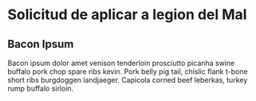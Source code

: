 # Solicitud de aplicar a legion del Mal

## Bacon Ipsum

Bacon ipsum dolor amet venison tenderloin prosciutto picanha swine buffalo pork chop spare ribs kevin. Pork belly pig tail, chislic flank t-bone short ribs burgdoggen landjaeger. Capicola corned beef leberkas, turkey rump buffalo sirloin.